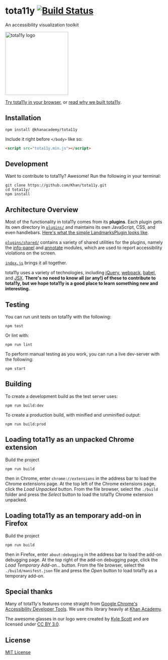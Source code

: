 # tota11y [![Build Status](https://travis-ci.org/Khan/tota11y.svg?branch=master)](https://travis-ci.org/Khan/tota11y)

An accessibility visualization toolkit

<img src="http://khan.github.io/tota11y/img/tota11y-logo.png" alt="tota11y logo" width="200">

[Try tota11y in your browser](http://khan.github.io/tota11y/#Try-it), or
[read why we built tota11y](http://engineering.khanacademy.org/posts/tota11y.htm).

## Installation

`npm install @khanacademy/tota11y`

Include it right before `</body>` like so:

```html
<script src="tota11y.min.js"></script>
```

## Development

Want to contribute to tota11y? Awesome! Run the following in your terminal:

```
git clone https://github.com/Khan/tota11y.git
cd tota11y/
npm install
```

## Architecture Overview

Most of the functionality in tota11y comes from its **plugins**. Each plugin
gets its own directory in [`plugins/`](https://github.com/Khan/tota11y/tree/master/plugins) and maintains its own JavaScript, CSS,
and even handlebars. [Here's what the simple LandmarksPlugin looks like](https://github.com/Khan/tota11y/blob/master/plugins/landmarks/index.js).

[`plugins/shared/`](https://github.com/Khan/tota11y/tree/master/plugins/shared) contains a variety of shared utilities for the plugins, namely the [info-panel](https://github.com/Khan/tota11y/tree/master/plugins/shared/info-panel) and [annotate](https://github.com/Khan/tota11y/tree/master/plugins/shared/annotate) modules, which are used to report accessibility violations on the screen.

[`index.js`](https://github.com/Khan/tota11y/blob/master/index.js) brings it all together.

tota11y uses a variety of technologies, including [jQuery](https://jquery.com/), [webpack](https://webpack.github.io/), [babel](https://babeljs.io/), and [JSX](https://facebook.github.io/jsx/). **There's no need to know all (or any!) of these to contribute to tota11y, but we hope tota11y is a good place to learn something new and interesting.**

## Testing

You can run unit tests on tota11y with the following:

```
npm test
```

Or lint with:

```
npm run lint
```

To perform manual testing as you work, you can run a live dev-server with the
following:

```
npm start
```

## Building

To create a development build as the test server uses:

```
npm run build:dev
```

To create a production build, with minified and unminified output:

```
npm run build:prod
```

## Loading tota11y as an unpacked Chrome extension

Build the project

```
npm run build
```

then in Chrome, enter `chrome://extensions` in the address bar to load the Chrome extensions  page. At the top left of the Chrome extensions page, click the *Load Unpacked* button. From the file browser, select the `./build` folder and press the *Select* button to load the tota11y Chrome extension unpacked.

## Loading tota11y as an temporary add-on in Firefox

Build the project

```
npm run build
```

then in Firefox, enter `about:debugging` in the address bar to load the add-on debugging page. At the top right of the add-on debugging page, click the *Load Temporary Add-on...* button. From the file browser, select the `./build/manifest.json` file and press the *Open* button to load tota11y as a temporary add-on.

## Special thanks

Many of tota11y's features come straight from [Google Chrome's Accessibility Developer Tools](https://github.com/GoogleChrome/accessibility-developer-tools). We use this library heavily at [Khan Academy](http://khanacademy.org).

The awesome glasses in our logo were created by [Kyle Scott](https://thenounproject.com/Kyle/) and are licensed under [CC BY 3.0](http://creativecommons.org/licenses/by/3.0/us/legalcode).

## License

[MIT License](LICENSE.txt)
